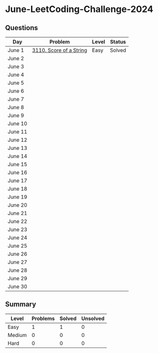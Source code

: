# June-LeetCoding-Challenge-2024

## Questions
| Day | Problem | Level | Status |
| --- | --- | --- | --- |
| June 1 | [3110. Score of a String](https://leetcode.com/problems/score-of-a-string/) | Easy | Solved |
| June 2 | []() |  |  |
| June 3 | []() |  |  |
| June 4 | []() |  |  |
| June 5 | []() |  |  |
| June 6 | []() |  |  |
| June 7 | []() |  |  |
| June 8 | []() |  |  |
| June 9 | []() |  |  |
| June 10 | []() |  |  |
| June 11 | []() |  |  |
| June 12 | []() |  |  |
| June 13 | []() |  |  |
| June 14 | []() |  |  |
| June 15 | []() |  |  |
| June 16 | []() |  |  |
| June 17 | []() |  |  |
| June 18 | []() |  |  |
| June 19 | []() |  |  |
| June 20 | []() |  |  |
| June 21 | []() |  |  |
| June 22 | []() |  |  |
| June 23 | []() |  |  |
| June 24 | []() |  |  |
| June 25 | []() |  |  |
| June 26 | []() |  |  |
| June 27 | []() |  |  |
| June 28 | []() |  |  |
| June 29 | []() |  |  |
| June 30 | []() |  |  |


## Summary
| Level  | Problems | Solved | Unsolved |
| ---    | --- | --- | --- |
| Easy   | 1 | 1 | 0 |
| Medium | 0 | 0 | 0 |
| Hard   | 0 | 0 | 0 |
